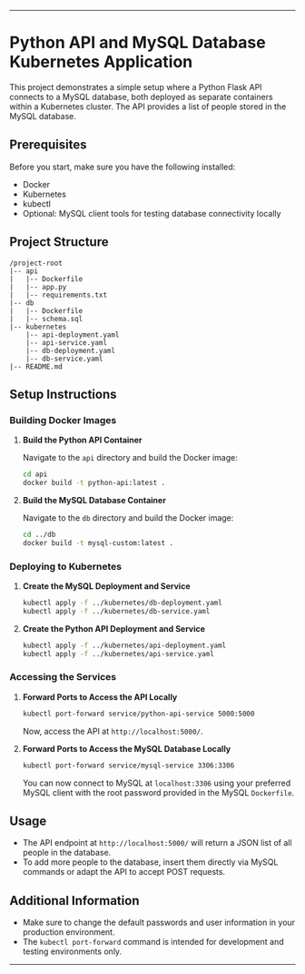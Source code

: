 
---

# Python API and MySQL Database Kubernetes Application

This project demonstrates a simple setup where a Python Flask API connects to a MySQL database, both deployed as separate containers within a Kubernetes cluster. The API provides a list of people stored in the MySQL database.

## Prerequisites

Before you start, make sure you have the following installed:
- Docker
- Kubernetes
- kubectl
- Optional: MySQL client tools for testing database connectivity locally

## Project Structure

```
/project-root
|-- api
|   |-- Dockerfile
|   |-- app.py
|   |-- requirements.txt
|-- db
|   |-- Dockerfile
|   |-- schema.sql
|-- kubernetes
    |-- api-deployment.yaml
    |-- api-service.yaml
    |-- db-deployment.yaml
    |-- db-service.yaml
|-- README.md
```

## Setup Instructions

### Building Docker Images

1. **Build the Python API Container**

   Navigate to the `api` directory and build the Docker image:

   ```bash
   cd api
   docker build -t python-api:latest .
   ```

2. **Build the MySQL Database Container**

   Navigate to the `db` directory and build the Docker image:

   ```bash
   cd ../db
   docker build -t mysql-custom:latest .
   ```

### Deploying to Kubernetes

1. **Create the MySQL Deployment and Service**

   ```bash
   kubectl apply -f ../kubernetes/db-deployment.yaml
   kubectl apply -f ../kubernetes/db-service.yaml
   ```

2. **Create the Python API Deployment and Service**

   ```bash
   kubectl apply -f ../kubernetes/api-deployment.yaml
   kubectl apply -f ../kubernetes/api-service.yaml
   ```

### Accessing the Services

1. **Forward Ports to Access the API Locally**

   ```bash
   kubectl port-forward service/python-api-service 5000:5000
   ```

   Now, access the API at `http://localhost:5000/`.

2. **Forward Ports to Access the MySQL Database Locally**

   ```bash
   kubectl port-forward service/mysql-service 3306:3306
   ```

   You can now connect to MySQL at `localhost:3306` using your preferred MySQL client with the root password provided in the MySQL `Dockerfile`.

## Usage

- The API endpoint at `http://localhost:5000/` will return a JSON list of all people in the database.
- To add more people to the database, insert them directly via MySQL commands or adapt the API to accept POST requests.

## Additional Information

- Make sure to change the default passwords and user information in your production environment.
- The `kubectl port-forward` command is intended for development and testing environments only.

---
